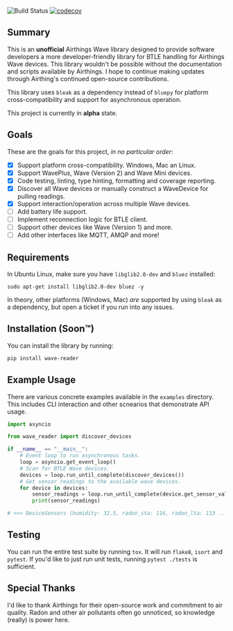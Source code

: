 ![Build Status](https://github.com/ztroop/wave-reader/workflows/Build%20Status/badge.svg)
[![codecov](https://codecov.io/gh/ztroop/wave-reader/branch/master/graph/badge.svg?token=NG9H8YO1ID)](https://codecov.io/gh/ztroop/wave-reader)

## Summary

This is an **unofficial** Airthings Wave library designed to provide software developers
a more developer-friendly library for BTLE handling for Airthings Wave devices.
This library wouldn't be possible without the documentation and scripts available
by Airthings. I hope to continue making updates through Airthing's continued
open-source contributions.

This library uses `bleak` as a dependency instead of `bluepy` for platform
cross-compatibility and support for asynchronous operation.

This project is currently in **alpha** state.

## Goals

These are the goals for this project, _in no particular order_:

- [x] Support platform cross-compatibility. Windows, Mac an Linux.
- [x] Support WavePlus, Wave (Version 2) and Wave Mini devices.
- [x] Code testing, linting, type hinting, formatting and coverage reporting.
- [x] Discover all Wave devices or manually construct a WaveDevice for pulling readings.
- [x] Support interaction/operation across multiple Wave devices.
- [ ] Add battery life support.
- [ ] Implement reconnection logic for BTLE client.
- [ ] Support other devices like Wave (Version 1) and more.
- [ ] Add other interfaces like MQTT, AMQP and more!

## Requirements

In Ubuntu Linux, make sure you have `libglib2.0-dev` and `bluez` installed:
```
sudo apt-get install libglib2.0-dev bluez -y
```
In theory, other platforms (Windows, Mac) _are_ supported by using `bleak` as a dependency, but open a ticket if you run into any issues.

## Installation (Soon™)

You can install the library by running:

```sh
pip install wave-reader
```

## Example Usage

There are various concrete examples available in the `examples` directory. This includes
CLI interaction and other scnearios that demonstrate API usage.

```python
import asyncio

from wave_reader import discover_devices

if __name__ == "__main__":
    # Event loop to run asynchronous tasks.
    loop = asyncio.get_event_loop()
    # Scan for BTLE Wave devices.
    devices = loop.run_until_complete(discover_devices())
    # Get sensor readings to the available wave devices.
    for device in devices:
        sensor_readings = loop.run_until_complete(device.get_sensor_values())
        print(sensor_readings)

# >>> DeviceSensors (humidity: 32.5, radon_sta: 116, radon_lta: 113 ...
```

## Testing

You can run the entire test suite by running `tox`. It will run `flake8`, `isort` and `pytest`.
If you'd like to just run unit tests, running `pytest ./tests` is sufficient.

## Special Thanks

I'd like to thank Airthings for their open-source work and commitment to air quality.
Radon and other air pollutants often go unnoticed, so knowledge (really) is power here.
